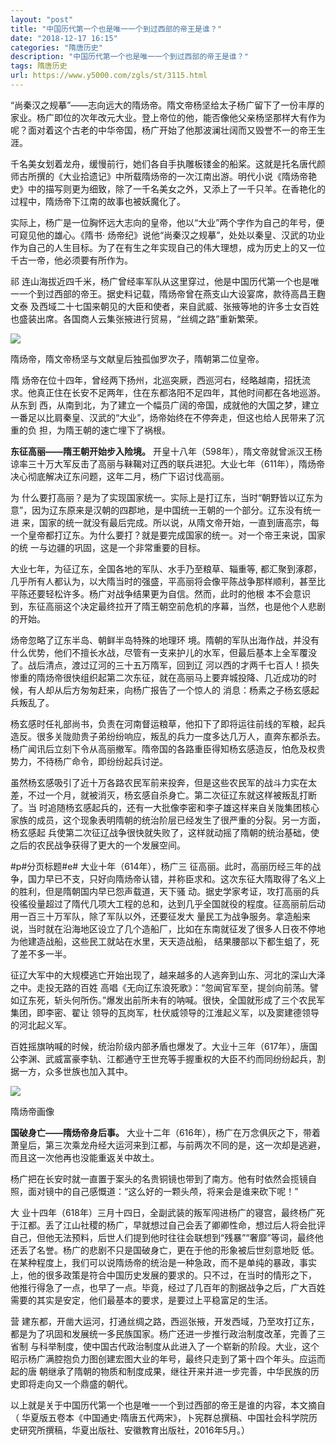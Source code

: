 ```yaml
---
layout: "post"
title: "中国历代第一个也是唯一一个到过西部的帝王是谁？"
date: "2018-12-17 16:15"
categories: "隋唐历史"
description: "中国历代第一个也是唯一一个到过西部的帝王是谁？"
tags: 隋唐历史
url: https://www.y5000.com/zgls/st/3115.html
---
```






“尚秦汉之规摹”——志向远大的隋炀帝。隋文帝杨坚给太子杨广留下了一份丰厚的家业。杨广即位的次年改元大业。登上帝位的他，能否像他父亲杨坚那样大有作为呢？面对着这个古老的中华帝国，杨广开始了他那波澜壮阔而又毁誉不一的帝王生涯。

千名美女划着龙舟，缓慢前行，她们各自手执雕板镂金的船桨。这就是托名唐代颜师古所撰的《大业拾遗记》中所载隋炀帝的一次江南出游。明代小说《隋炀帝艳史》中的描写则更为细致，除了一千名美女之外，又添上了一千只羊。在香艳化的过程中，隋炀帝下江南的故事也被妖魔化了。

实际上，杨广是一位胸怀远大志向的皇帝，他以“大业”两个字作为自己的年号，便可窥见他的雄心。《隋书·
炀帝纪》说他“尚秦汉之规摹”，处处以秦皇、汉武的功业作为自己的人生目标。为了在有生之年实现自己的伟大理想，成为历史上的又一位千古一帝，他必须要有所作为。

祁 连山海拔近四千米，杨广曾经率军队从这里穿过，他是中国历代第一个也是唯一一个到过西部的帝王。据史料记载，隋炀帝曾在燕支山大设宴席，款待高昌王麴文泰
及西域二十七国来朝见的大臣和使者，来自武威、张掖等地的许多士女百姓也盛装出席。各国商人云集张掖进行贸易，“丝绸之路”重新繁荣。

![](https://img.y5000.com/uploads/allimg/160908/5-160ZQJ153359.jpg)

隋炀帝，隋文帝杨坚与文献皇后独孤伽罗次子，隋朝第二位皇帝。

隋 炀帝在位十四年，曾经两下扬州，北巡突厥，西巡河右，经略越南，招抚流求。他真正住在长安不足两年，住在东都洛阳不足四年，其他时间都在各地巡游。从东到
西，从南到北，为了建立一个幅员广阔的帝国，成就他的大国之梦，建立一番足以比肩秦皇、汉武的“大业”，炀帝始终在不停奔走，但这也给人民带来了沉重的负
担，为隋王朝的速亡埋下了祸根。

**东征高丽——隋王朝开始步入险境。**
开皇十八年（598年），隋文帝就曾派汉王杨谅率三十万大军反击了高丽与靺鞨对辽西的联兵进犯。大业七年（611年），隋炀帝决心彻底解决辽东问题，这年二月，杨广下诏讨伐高丽。

为 什么要打高丽？是为了实现国家统一。实际上是打辽东，当时“朝野皆以辽东为意”，因为辽东原来是汉朝的四郡地，是中国统一王朝的一个部分。辽东没有统一进
来，国家的统一就没有最后完成。所以说，从隋文帝开始，一直到唐高宗，每一个皇帝都打辽东。为什么要打？就是要完成国家的统一。对一个帝王来说，国家的统
一与边疆的巩固，这是一个非常重要的目标。

大业七年，为征辽东，全国各地的军队、水手乃至粮草、辎重等,
都汇聚到涿郡，几乎所有人都认为，以大隋当时的强盛，平高丽将会像平陈战争那样顺利，甚至比平陈还要轻松许多。杨广对战争结果更为自信。然而，此时的他根
本不会意识到，东征高丽这个决定最终拉开了隋王朝空前危机的序幕，当然，也是他个人悲剧的开始。

炀帝忽略了辽东半岛、朝鲜半岛特殊的地理环
境。隋朝的军队出海作战，并没有什么优势，他们不擅长水战，尽管有一支来护儿的水军，但最后基本上全军覆没了。战后清点，渡过辽河的三十五万隋军，回到辽
河以西的才两千七百人！损失惨重的隋炀帝很快组织起第二次东征，就在高丽马上要弃城投降、几近成功的时候，有人却从后方匆匆赶来，向杨广报告了一个惊人的
消息：杨素之子杨玄感起兵叛乱了。

杨玄感时任礼部尚书，负责在河南督运粮草，他扣下了即将运往前线的军粮，起兵造反。很多关陇勋贵子弟纷纷响应，叛乱的兵力一度多达几万人，直奔东都杀去。杨广闻讯后立刻下令从高丽撤军。隋帝国的各路重臣得知杨玄感造反，怕危及权贵势力，不待杨广命令，即纷纷起兵讨逆。

虽然杨玄感吸引了近十万各路农民军前来投奔，但是这些农民军的战斗力实在太差，不过一个月，就被消灭，杨玄感自杀身亡。第二次征辽东就这样被叛乱打断了。当
时追随杨玄感起兵的，还有一大批像李密和李子雄这样来自关陇集团核心家族的成员，这个现象表明隋朝的统治阶层已经发生了很严重的分裂。另一方面，杨玄感起
兵使第二次征辽战争很快就失败了，这样就动摇了隋朝的统治基础，使之后的农民战争获得了更大的一个发展空间。  

#p#分页标题#e# 大业十年（614年），杨广三
征高丽。此时，高丽历经三年的战争，国力早已不支，只好向隋炀帝认错，并称臣求和。这次东征大隋取得了名义上的胜利，但是隋朝国内早已怨声载道，天下骚
动。据史学家考证，攻打高丽的兵役徭役量超过了隋代几项大工程的总和，达到几乎全国就役的程度。征高丽前后动用一百三十万军队，除了军队以外，还要征发大
量民工为战争服务。拿造船来说，当时就在沿海地区设立了几个造船厂，比如在东南就征发了很多人日夜不停地为他建造战船，这些民工就站在水里，天天造战船，
结果腰部以下都生蛆了，死了差不多一半。

征辽大军中的大规模逃亡开始出现了，越来越多的人逃奔到山东、河北的深山大泽之中。走投无路的百姓
高唱《无向辽东浪死歌》：“忽闻官军至，提剑向前荡。譬如辽东死，斩头何所伤。”爆发出前所未有的呐喊。很快，全国就形成了三个农民军集团，即李密、翟让
领导的瓦岗军，杜伏威领导的江淮起义军，以及窦建德领导的河北起义军。

百姓摇旗呐喊的时候，统治阶级内部矛盾也爆发了。大业十三年（617年），唐国公李渊、武威富豪李轨、江都通守王世充等手握重权的大臣不约而同纷纷起兵，割据一方，众多世族也加入其中。

![](https://img.y5000.com/uploads/allimg/160908/5-160ZQJ210258.jpg)

隋炀帝画像

**国破身亡——隋炀帝身后事。**
大业十二年（616年），杨广在万念俱灰之下，带着萧皇后，第三次乘龙舟经大运河来到江都，与前两次不同的是，这一次却是逃避，而且这一次他再也没能重返关中故土。

杨广把在长安时就一直置于案头的名贵铜镜也带到了南方。他有时依然会揽镜自照，面对镜中的自己感慨道：“这么好的一颗头颅，将来会是谁来砍下呢！”

大 业十四年（618年）三月十四日，全副武装的叛军闯进杨广的寝宫，最终杨广死于江都。丢了江山社稷的杨广，早就想过自己会丢了卿卿性命，想过后人将会批评
自己，但他无法预料，后世人们提到他时往往会联想到“残暴”“奢靡”等词，最终他还丢了名誉。杨广的悲剧不只是国破身亡，更在于他的形象被后世刻意地贬
低。在某种程度上，我们可以说隋炀帝的统治是一种急政，而不是单纯的暴政，事实上，他的很多政策是符合中国历史发展的要求的。只不过，在当时的情形之下，
他推行得急了一点，也早了一点。毕竟，经过了几百年的割据战争之后，广大百姓需要的其实是安定，他们最基本的要求，是要过上平稳富足的生活。

营 建东都，开凿大运河，打通丝绸之路，西巡张掖，开发西域，乃至攻打辽东，都是为了巩固和发展统一多民族国家。杨广还进一步推行政治制度改革，完善了三省制
与科举制度，使中国古代政治制度从此进入了一个崭新的阶段。大业，这个昭示杨广满腔抱负力图创建宏图大业的年号，最终只走到了第十四个年头。应运而起的唐
朝继承了隋朝的物质和制度成果，继往开来并进一步完善，中华民族的历史即将走向又一个鼎盛的朝代。

以上就是关于中国历代第一个也是唯一一个到过西部的帝王是谁的内容，本文摘自（
华夏版五卷本《中国通史·隋唐五代两宋》，卜宪群总撰稿、中国社会科学院历史研究所撰稿，华夏出版社、安徽教育出版社，2016年5月。）
